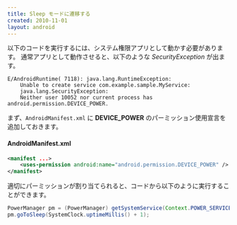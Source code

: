 ```yaml
---
title: Sleep モードに遷移する
created: 2010-11-01
layout: android
---
```


以下のコードを実行するには、システム権限アプリとして動かす必要があります。
通常アプリとして動作させると、以下のような *SecurityException* が出ます。

```
E/AndroidRuntime( 7118): java.lang.RuntimeException:
    Unable to create service com.example.sample.MyService:
    java.lang.SecurityException:
    Neither user 10052 nor current process has android.permission.DEVICE_POWER.
```

まず、`AndroidManifest.xml` に **DEVICE_POWER** のパーミッション使用宣言を追加しておきます。

#### AndroidManifest.xml

```xml
<manifest ...>
    <uses-permission android:name="android.permission.DEVICE_POWER" />
</manifest>
```

適切にパーミッションが割り当てられると、コードから以下のように実行することができます。

```java
PowerManager pm = (PowerManager) getSystemService(Context.POWER_SERVICE);
pm.goToSleep(SystemClock.uptimeMillis() + 1);
```

